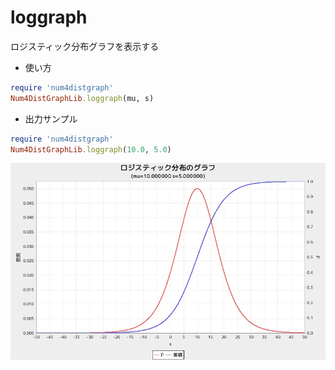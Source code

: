 loggraph
========
ロジスティック分布グラフを表示する

* 使い方

```ruby
require 'num4distgraph'
Num4DistGraphLib.loggraph(mu, s)
```

* 出力サンプル

```ruby
require 'num4distgraph'
Num4DistGraphLib.loggraph(10.0, 5.0)
```
![loggraph](images/logGraph.jpg)

